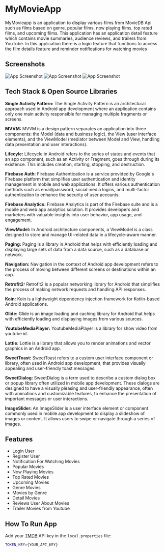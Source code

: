 
# MyMovieApp

MyMovieapp is an application to display various films from MovieDB Api such as films based on genre, popular films, now playing films, top rated films, and upcoming films. This application has an application detail feature which contains movie summaries, audience reviews, and trailers from YouTube. In this application there is a login feature that functions to access the film details feature and reminder notifications for watching movies

## Screenshots

![App Screenshot](https://docs.google.com/uc?id=1AxCjvNGRtY8Px4Jj-pB62-PBC3HDIDeL)
![App Screenshot](https://docs.google.com/uc?id=1JBC6X4a8JR-jzd42AZ1tcoq8EnjcWfCz)
![App Screenshot](https://docs.google.com/uc?id=1SjCIUVnz4WmJ0n7M2F6JFlWpwwXfelg7)

## Tech Stack & Open Source Libraries

**Single Activity Pattern:** The Single Activity Pattern is an architectural approach used in Android app development where an application contains only one main activity responsible for managing multiple fragments or screens. 

**MVVM:** MVVM is a design pattern separates an application into three components: the Model (data and business logic), the View (user interface elements), and the ViewModel (mediator between Model and View, handling data presentation and user interactions).

**Lifecyle:** Lifecycle in Android refers to the series of states and events that an app component, such as an Activity or Fragment, goes through during its existence. This includes creation, starting, stopping, and destruction.

**Firebase Auth:** Firebase Authentication is a service provided by Google's Firebase platform that simplifies user authentication and identity management in mobile and web applications. It offers various authentication methods such as email/password, social media logins, and multi-factor authentication to enhance the security of user accounts.

**Firebase Analytics:** Firebase Analytics is part of the Firebase suite and is a mobile and web app analytics solution. It provides developers and marketers with valuable insights into user behavior, app usage, and engagement. 

**ViewModel:** In Android architecture components, a ViewModel is a class designed to store and manage UI-related data in a lifecycle-aware manner.

**Paging:** Paging is a library in Android that helps with efficiently loading and displaying large sets of data from a data source, such as a database or network.

**Navigation:** Navigation in the context of Android app development refers to the process of moving between different screens or destinations within an app.

**Retrofit2:** Retrofit2 is a popular networking library for Android that simplifies the process of making network requests and handling API responses.

**Koin:** Koin is a lightweight dependency injection framework for Kotlin-based Android applications.

**Glide:** Glide is an image loading and caching library for Android that helps with efficiently loading and displaying images from various sources.

**YoutubeMediaPlayer:** YoutubeMediaPlayer is a library for show video from youtube id.

**Lottie:** Lottie is a library that allows you to render animations and vector graphics in an Android app.

**SweetToast:** SweetToast refers to a custom user interface component or library, often used in Android app development, that provides visually appealing and user-friendly toast messages.

**SweetDialog:** SweetDialog is a term used to describe a custom dialog box or popup library often utilized in mobile app development. These dialogs are designed to have a visually pleasing and user-friendly appearance, often with animations and customizable features, to enhance the presentation of important messages or user interactions.

**ImageSlider:** An ImageSlider is a user interface element or component commonly used in mobile app development to display a slideshow of images or content. It allows users to swipe or navigate through a series of images.

## Features

- Login User
- Register User
- Notification For Watching Movies
- Popular Movies
- Now Playing Movies
- Top Rated Movies
- Upcoming Movies
- Genre Movies
- Movies by Genre
- Detail Movies
- Reviews User About Movies
- Trailer Movies from Youtube
  
## How To Run App

Add your [TMDB](https://www.themoviedb.org/) API key in the `local.properties` file:

```bash
TOKEN_KEY={YOUR_API_KEY}
```
    
